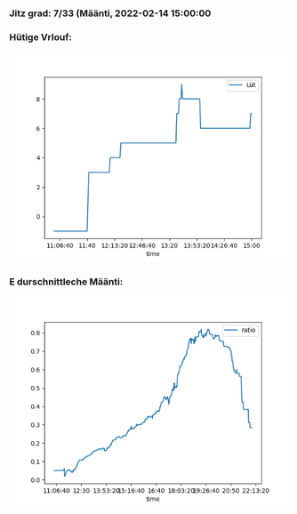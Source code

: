 ### Jitz grad: 7/33 (Määnti, 2022-02-14 15:00:00

### Hütige Vrlouf:
![Graph](Today.png)

### E durschnittleche Määnti:
![Graph](Määnti.png)